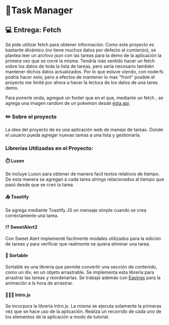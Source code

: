 # 📝Task Manager 

## 💻 Entrega: Fetch

Se pide utilizar fetch para obtener información. Como este proyecto es bastante dinámico (no tiene muchos datos por defecto al comienzo), se plantea leer un archivo json con las tareas para la demo de la aplicación la primera vez que se corre la misma. 
Tendría más sentido hacer un fetch sobre los datos de toda la lista de tareas, pero sería necesario también mantener dichos datos actualizados. Por lo que estuve viendo, con node:fs podría hacer esto, pero a efectos de mantener lo mas "front" posible el proyecto me limité por ahora a hacer la lectura de los datos de una tarea demo.

Para ponerle onda, agregué un footer que en el que, mediante un fetch , se agrega una imagen random de un pokemon desde [ésta api](https://pokeapi.co/).
### ✏️ Sobre el proyecto

La idea del proyecto de es una aplicación web de manejo de tareas. Donde el usuario pueda agregar nuevas tareas a una lista y gestionarla.

### Librerías Utilizadas en el Proyecto:
#### ⏱️ Luxon

Se incluye Luxon para obtener de manera facil textos relativos de tiempo. De esta manera se agregan a cada tarea strings relacionados al tiempo que pasó desde que se creó la tarea.

#### 📤 Toastify 

Se agrega mediante Toastify JS un mensaje simple cuando se crea correctamente una tarea.

#### ⁉️ SweetAlert2

Con Sweet Alert implementé facilmente modales utilizados para la edición de tareas y para verificar que realmente se quiera eliminar una tarea.

#### 🔀 Sortable

Sortable es una librería que permite convertir una sección de contenido, como un div, en un objeto arrastrable. Se implementa esta librería para arrastrar las tareas y reordenarlas. Se trabajó además con [Easings](https://easings.net/) para la animación a la hora de arrastrar.
#### 🧑🏻‍🏫 Intro.js

Se incorpora la librería Intro.js. La misma se ejecuta solamente la primeras vez que se hace uso de la aplicación. Realiza un recorrido de cada uno de los elementos de la aplicación a modo de tutorial.

